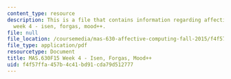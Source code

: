 ```yaml
---
content_type: resource
description: This is a file that contains information regarding affective computing
  week 4 - isen, forgas, mood++.
file: null
file_location: /coursemedia/mas-630-affective-computing-fall-2015/f4f57ffa457b4c41bd91cda79d512777_MITMAS_630F15_Week4.pdf
file_type: application/pdf
resourcetype: Document
title: MAS.630F15 Week 4 - Isen, Forgas, Mood++
uid: f4f57ffa-457b-4c41-bd91-cda79d512777
---
```

